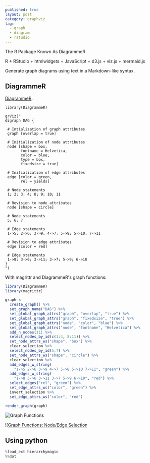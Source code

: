 ```yaml
---
published: true
layout: post
category: graphviz
tag:
  - graph
  - diagram
  - rstudio
---
```


The R Package Known As DiagrammeR


R + RStudio + htmlwidgets + JavaScript + d3.js + viz.js + mermaid.js

Generate graph diagrams using text in a Markdown-like syntax.


## DiagrammeR

 [DiagrammeR](http://rich-iannone.github.io/DiagrammeR/). 
 
 ```
 library(DiagrammeR)

grViz("
digraph DAG {

  # Intialization of graph attributes
  graph [overlap = true]

  # Initialization of node attributes
  node [shape = box,
        fontname = Helvetica,
        color = blue,
        type = box,
        fixedsize = true]

  # Initialization of edge attributes
  edge [color = green,
        rel = yields]

  # Node statements
  1; 2; 3; 4; 8; 9; 10; 11

  # Revision to node attributes
  node [shape = circle]

  # Node statements
  5; 6; 7

  # Edge statements
  1->5; 2->6; 3->9; 4->7; 5->8; 5->10; 7->11

  # Revision to edge attributes
  edge [color = red]

  # Edge statements
  1->8; 3->6; 3->11; 3->7; 5->9; 6->10
}
")
 ```
 
 
 
 
 
 With magrittr and DiagrammeR's graph functions:


```r
library(DiagrammeR)
library(magrittr)

graph <-
  create_graph() %>%
  set_graph_name("DAG") %>%
  set_global_graph_attrs("graph", "overlap", "true") %>%
  set_global_graph_attrs("graph", "fixedsize", "true") %>%
  set_global_graph_attrs("node", "color", "blue") %>%
  set_global_graph_attrs("node", "fontname", "Helvetica") %>%
  add_n_nodes(11) %>%
  select_nodes_by_id(c(1:4, 8:11)) %>% 
  set_node_attrs_ws("shape", "box") %>%
  clear_selection %>%
  select_nodes_by_id(5:7) %>% 
  set_node_attrs_ws("shape", "circle") %>%
  clear_selection %>%
  add_edges_w_string(
    "1->5 2->6 3->9 4->7 5->8 5->10 7->11", "green") %>%
  add_edges_w_string(
    "1->8 3->6 3->11 3->7 5->9 6->10", "red") %>%
  select_edges("rel", "green") %>%
  set_edge_attrs_ws("color", "green") %>%
  invert_selection %>%
  set_edge_attrs_ws("color", "red")

render_graph(graph)
```



 ![Graph Functions](https://github.com/rich-iannone/DiagrammeR/blob/master/inst/img/graph_functions_1.png)
 
 
 ![[Graph Functions: Node/Edge Selection](https://github.com/rich-iannone/DiagrammeR/raw/master/inst/img/graph_functions_3.png)



## Using python

```python
%load_ext hierarchymagic
%%dot
```